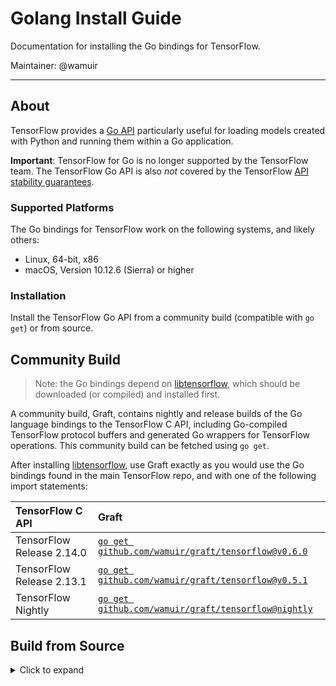 # Golang Install Guide 

Documentation for installing the Go bindings for TensorFlow.

Maintainer: @wamuir

* * *

## About

TensorFlow provides a
[Go API](https://pkg.go.dev/github.com/tensorflow/tensorflow/tensorflow/go)
particularly useful for loading models created with Python and running them
within a Go application.

**Important**: TensorFlow for Go is no longer supported by the TensorFlow team.
The TensorFlow Go API is also *not* covered by the TensorFlow
[API stability guarantees](https://www.tensorflow.org/guide/versions).

### Supported Platforms

The Go bindings for TensorFlow work on the following systems, and likely others:

* Linux, 64-bit, x86
* macOS, Version 10.12.6 (Sierra) or higher

### Installation

Install the TensorFlow Go API from a community build (compatible with `go get`)
or from source.

## Community Build

> Note: the Go bindings depend on
> [libtensorflow](https://www.tensorflow.org/install/lang_c), which should be
> downloaded (or compiled) and installed first.


A community build, Graft, contains nightly and release builds of the Go
language bindings to the TensorFlow C API, including Go-compiled TensorFlow
protocol buffers and generated Go wrappers for TensorFlow operations. This
community build can be fetched using `go get`.

After installing [libtensorflow](https://www.tensorflow.org/install/lang_c),
use Graft exactly as you would use the Go bindings found in the main TensorFlow
repo, and with one of the following import statements:


| TensorFlow C API          | Graft                                                                                               |
| :------------------------ | :-------------------------------------------------------------------------------------------------- |
| TensorFlow Release 2.14.0 | [`go get github.com/wamuir/graft/tensorflow@v0.6.0`](https://github.com/wamuir/graft/tree/v0.6.0)   |
| TensorFlow Release 2.13.1 | [`go get github.com/wamuir/graft/tensorflow@v0.5.1`](https://github.com/wamuir/graft/tree/v0.5.1)   |
| TensorFlow Nightly        | [`go get github.com/wamuir/graft/tensorflow@nightly`](https://github.com/wamuir/graft/tree/nightly) |


## Build from Source

<details>
<summary>Click to expand</summary>

> Note: these build instructions are specific to TensorFlow 2.14.0

### 1. Install the TensorFlow C Library

Install the [TensorFlow C library](https://www.tensorflow.org/install/lang_c). This
library is required for use of the TensorFlow Go package at runtime. For example,
on Linux (64-bit, x86):

  ```sh
  $ curl -L https://storage.googleapis.com/tensorflow/libtensorflow/libtensorflow-cpu-linux-x86_64-2.14.0.tar.gz | tar xz --directory /usr/local
  $ ldconfig
  ```

### 2. Install the Protocol Buffers Library and Compiler

Install the [protocol buffers library and compiler](https://developers.google.com/protocol-buffers).
The compiler and well-known proto type files from the library are required
during installation of the Go bindings.

- Linux, using `apt` or `apt-get`, for example:

  ```sh
  $ apt install libprotobuf-dev protobuf-compiler
  ```

- MacOS, using [Homebrew](https://brew.sh/):

  ```sh
  $ brew install protobuf
  ```

### 3. Install and Setup the TensorFlow Go API

***The use of `go get` is not currently supported for installation of the TensorFlow Go API.
Instead, follow these instructions.***

- First, note the location of your Go workspace. The remaining installation
  steps must be performed inside your Go workspace.

  ```sh
  $ go env GOPATH
  ```

- Clone the TensorFlow source repository, substituting the location of your Go
  workspace for `/go` in the command below.

  ```sh
  $ git clone --branch v2.14.0 https://github.com/tensorflow/tensorflow.git /go/src/github.com/tensorflow/tensorflow
  ```

- Change the working directory to the base of the cloned TensorFlow repository,
  substituting the the location of your Go workspace for `/go` in the command
  below.
 
   ```sh
   $ cd /go/src/github.com/tensorflow/tensorflow
   ```

- Initialize a new go.mod file.

   ```sh
   $ go mod init github.com/tensorflow/tensorflow
   ```

- Patch protos to declare Go package.

   ```sh
   $ sed -i '4 i option go_package = "github.com\/tensorflow\/tensorflow\/tensorflow\/go\/core\/framework\/dataset_go_proto";' tensorflow/core/framework/dataset.proto
   $ sed -i '9 c option go_package = "github.com\/tensorflow\/tensorflow\/tensorflow\/go\/core\/framework\/graph_debug_info_go_proto";' tensorflow/core/framework/graph_debug_info.proto
   $ sed -i '4 i option go_package = "github.com\/tensorflow\/tensorflow\/tensorflow\/go\/core\/framework\/optimized_function_graph_go_proto";' tensorflow/core/framework/optimized_function_graph.proto
   $ sed -i '4 i option go_package = "github.com\/google\/tsl\/tsl\/go\/core\/protobuf\/for_core_protos_go_proto";' tensorflow/tsl/protobuf/test_log.proto
   $ sed -i '5d' tensorflow/core/protobuf/autotuning.proto
   ```

- Patch tensorflow/go/genop to generate TF and TSL protobufs.

   ```sh
   $ sed -i '71d;72d' tensorflow/go/genop/generate.sh
   $ sed -i '71 i \    ${TF_DIR}\/tensorflow\/tsl\/protobuf\/*.proto \\' tensorflow/go/genop/generate.sh
   $ sed -i '72 i \    ${TF_DIR}\/tensorflow\/compiler\/xla\/stream_executor\/dnn.proto; do' tensorflow/go/genop/generate.sh
   ```

- Generate wrappers and protocol buffers.

   ```sh
   $ (cd tensorflow/go/op && go generate)
   ```

- Use Go Mod's `replace` directive to locate TSL protos.

   ```sh
   $ go mod edit -require github.com/google/tsl@v0.0.0+incompatible
   $ go mod edit -replace github.com/google/tsl=/go/src/github.com/google/tsl
   ```

- Initialize a new go.mod for TSL and add dependencies.

   ```sh
   $ (cd /go/src/github.com/google/tsl && go mod init github.com/google/tsl && go mod tidy)
   ```

- Add missing modules.

   ```sh
   $ go mod tidy
   ```

- Test the installation.
   ```sh
   $ go test ./...
   ``` 


## Usage

### Applications must use Go Mod's `replace` directive

The `replace` directive instructs Go to use the local installation and must be
added to `go.mod` for every Go module that depends on the API.  Point the
replace directive to the location within your Go workspace where you [installed
the API](#installation-and-setup), substituting the location of your Go
workspace for `/go` in the command below:

```sh
$ go mod init hello-world
$ go mod edit -require github.com/google/tsl@v0.0.0+incompatible
$ go mod edit -require github.com/tensorflow/tensorflow@v2.14.0+incompatible
$ go mod edit -replace github.com/google/tsl=/go/src/github.com/google/tsl
$ go mod edit -replace github.com/tensorflow/tensorflow=/go/src/github.com/tensorflow/tensorflow
$ go mod tidy
```


### Example program

With the TensorFlow Go API [installed](#installation-and-setup), create an
example program with the following source code (`hello_tf.go`):

```go
package main

import (
	tf "github.com/tensorflow/tensorflow/tensorflow/go"
	"github.com/tensorflow/tensorflow/tensorflow/go/op"
	"fmt"
)

func main() {
	// Construct a graph with an operation that produces a string constant.
	s := op.NewScope()
	c := op.Const(s, "Hello from TensorFlow version " + tf.Version())
	graph, err := s.Finalize()
	if err != nil {
		panic(err)
	}

	// Execute the graph in a session.
	sess, err := tf.NewSession(graph, nil)
	if err != nil {
		panic(err)
	}
	output, err := sess.Run(nil, []tf.Output{c}, nil)
	if err != nil {
		panic(err)
	}
	fmt.Println(output[0].Value())
}
```

#### Initialize go.mod for the example program:

```sh
$ go mod init app
$ go mod edit -require github.com/google/tsl@v0.0.0+incompatible
$ go mod edit -require github.com/tensorflow/tensorflow@v2.14.0+incompatible
$ go mod edit -replace github.com/google/tsl=/go/src/github.com/google/tsl
$ go mod edit -replace github.com/tensorflow/tensorflow=/go/src/github.com/tensorflow/tensorflow
$ go mod tidy
```

#### Then, run the example program:

```sh
$ go run hello_tf.go
```

The command outputs: `Hello from TensorFlow version *number*`

#### Success: TensorFlow for Go has been configured.


# Docker Example

A [Dockerfile is available](https://github.com/tensorflow/build/tree/master/golang_install_guide/example-program),
which executes the installation and setup process for the Go bindings and
builds the example program.  To use,
[install Docker](https://www.docker.com/get-started) and then run the
following commands:

```sh
$ docker build -t tensorflow/build:golang-example https://github.com/tensorflow/build.git#:golang_install_guide/example-program
$ docker run tensorflow/build:golang-example
```
</details>
